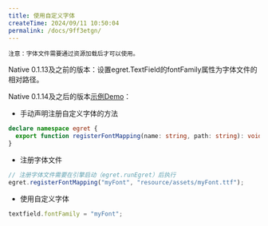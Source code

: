 ```yaml
---
title: 使用自定义字体
createTime: 2024/09/11 10:50:04
permalink: /docs/9ff3etgn/
---
```


`注意：字体文件需要通过资源加载后才可以使用。`

Native 0.1.13及之前的版本：设置egret.TextField的fontFamily属性为字体文件的相对路径。

Native 0.1.14及之后的版本[示例Demo](http://tool.egret-labs.org/DocZip/native/manual/fontFamily/MyFont.zip)：

- 手动声明注册自定义字体的方法

```typeScript
declare namespace egret {
  export function registerFontMapping(name: string, path: string): void;
}
```

- 注册字体文件

```typeScript
// 注册字体文件需要在引擎启动（egret.runEgret）后执行
egret.registerFontMapping("myFont", "resource/assets/myFont.ttf");
```

- 使用自定义字体

```typeScript
textfield.fontFamily = "myFont";
```
